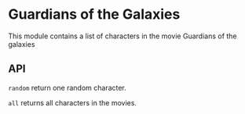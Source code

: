 # Guardians of the Galaxies

This module contains a list of characters in the movie Guardians of the galaxies  

## API

`random` return one random character.  

`all` returns all characters in the movies.  

